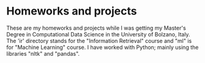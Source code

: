 # Homeworks and projects

These are my homeworks and projects while I was getting my Master's Degree in Computational Data Science in the University of Bolzano, Italy. The 'ir' directory stands for the "Information Retrieval" course and "ml" is for "Machine Learning" course. I have worked with Python; mainly using the libraries "nltk" and "pandas". 

